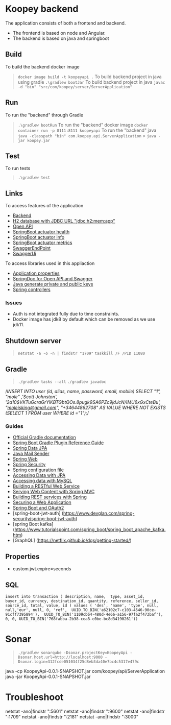 # Koopey backend

The application consists of both a frontend and backend.

- The frontend is based on node and Angular.
- The backend is based on java and springboot

## Build

To build the backend docker image

> `docker image build -t koopeyapi .`
> To build backend project in java using gradle
> `.\gradlew bootJar`
> To build backend project in java
> `javac -d "bin" "src/com/koopey/server/ServerApplication"`

## Run

To run the "backend" through Gradle

> `.\gradlew bootRun`
> To run the "backend" docker image
> `docker container run -p 8111:8111 koopeyapi`
> To run the "backend" java
> `java -classpath "bin" com.koopey.api.ServerApplication` > `java -jar koopey.jar`

## Test

To run tests

> `.\gradlew test`

## Links

To access features of the application

- [Backend](http://localhost:1709)
- [H2 database with JDBC URL "jdbc:h2:mem:app"](http://localhost:1709/console)
- [Open API](http://localhost:1709/v3/api-docs)
- [SpringBoot actuator health](http://localhost:1709/actuator/health)
- [SpringBoot actuator info](http://localhost:1709/actuator/info)
- [SpringBoot actuator metrics](http://localhost:1709/actuator/metrics)
- [SwaggerEndPoint](http://localhost:1709/api/v2/api-docs/)
- [SwaggerUi](http://localhost:1709/swagger-ui.html)
 

To access libraries used in this appliaction

- [Application properties](https://docs.spring.io/spring-boot/docs/2.4.1/reference/html/appendix-application-properties.html#common-application-properties)
- [SpringDoc for Open API and Swagger](https://springdoc.org/)
- [Java generate private and public keys](https://docs.oracle.com/javase/tutorial/security/apisign/step2.html)
- [Spring controllers](https://dzone.com/articles/14-tips-for-writing-spring-mvc-controller)

### Issues

- Auth is not integrated fully due to time constraints.
- Docker image has jdk8 by default which can be removed as we use jdk11.

## Shutdown server

> `netstat -a -o -n | findstr "1709"`
> `taskkill /F /PID 11080`

## Gradle

 > `./gradlew tasks --all`
 > `./gradlew javadoc`

/_INSERT INTO user (id, alias, name, password, email, mobile)
SELECT "1", "mole" ,'Scott Johnston', '$2a$10\$VKTuGcraGrYiKBTGbtQOs.8pugk9SA6PZc9jdJcN/IMU6xGxCteBu', "moleisking@gmail.com", "+34644862708" AS VALUE
WHERE NOT EXISTS (SELECT 1 FROM user WHERE id ="1");_/

### Guides

- [Official Gradle documentation](https://docs.gradle.org)
- [Spring Boot Gradle Plugin Reference Guide](https://docs.spring.io/spring-boot/docs/2.2.0.M6/gradle-plugin/reference/html/)
- [Spring Data JPA](https://docs.spring.io/spring-boot/docs/{bootVersion}/reference/htmlsingle/#boot-features-jpa-and-spring-data)
- [Java Mail Sender](https://docs.spring.io/spring-boot/docs/{bootVersion}/reference/htmlsingle/#boot-features-email)
- [Spring Web](https://docs.spring.io/spring-boot/docs/{bootVersion}/reference/htmlsingle/#boot-features-developing-web-applications)
- [Spring Security](https://docs.spring.io/spring-boot/docs/{bootVersion}/reference/htmlsingle/#boot-features-security)
- [Spring configuration file](https://docs.spring.io/spring-boot/docs/2.2.0.M6/reference/html/appendix.html#appendix)
- [Accessing Data with JPA](https://spring.io/guides/gs/accessing-data-jpa/)
- [Accessing data with MySQL](https://spring.io/guides/gs/accessing-data-/)
- [Building a RESTful Web Service](https://spring.io/guides/gs/rest-service/)
- [Serving Web Content with Spring MVC](https://spring.io/guides/gs/serving-web-content/)
- [Building REST services with Spring](https://spring.io/guides/tutorials/bookmarks/)
- [Securing a Web Application](https://spring.io/guides/gs/securing-web/)
- [Spring Boot and OAuth2](https://spring.io/guides/tutorials/spring-boot-oauth2/)
- [spring-boot-jwt-auth] (https://www.devglan.com/spring-security/spring-boot-jwt-auth)
- [spring Boot kafka] (https://www.tutorialspoint.com/spring_boot/spring_boot_apache_kafka.htm)
- [GraphQL] (https://netflix.github.io/dgs/getting-started/)

## Properties

- custom.jwt.expire=seconds

## SQL

`insert into transaction (
description, name,  type, asset_id, buyer_id, currency, destination_id, quantity, reference, seller_id, source_id, total, value, id
) values (
'des', 'name', 'type', null, null,'eur', null, 0, 'ref', 
UUID_TO_BIN('a62102c7-c103-4546-90ce-91cff7395894'), 
UUID_TO_BIN('1109cb64-480d-4e66-a156-97fa2f473baf'), 
0, 0, UUID_TO_BIN('768fabba-2b38-cea8-c0be-bc8d34190261'))`

# Sonar

> `./gradlew sonarqube -Dsonar.projectKey=KoopeyApi -Dsonar.host.url=http://localhost:9000 -Dsonar.login=312fcde051034f25d8eb3da40e7bc4c5317e479c`

java -cp KoopeyApi-0.0.1-SNAPSHOT.jar com/koopey/api/ServerApplication
java -jar KoopeyApi-0.0.1-SNAPSHOT.jar

# Troubleshoot
netstat -ano|findstr ":5601"
netstat -ano|findstr ":9600"
netstat -ano|findstr ":1709"
netstat -ano|findstr ":2181"
netstat -ano|findstr ":3000"